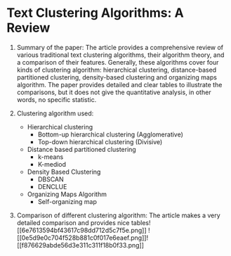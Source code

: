 # Text Clustering Algorithms: A Review

1. Summary of the paper:
	The article provides a comprehensive review of various traditional text clustering algorithms, their algorithm theory, and a comparison of their features. Generally, these algorithms cover four kinds of clustering algorithm: hierarchical clustering, distance-based partitioned clustering, density-based clustering and organizing maps algorithm. The paper provides detailed and clear tables to illustrate the comparisons, but it does not give the quantitative analysis, in other words, no specific statistic.
	
2. Clustering algorithm used:
	- Hierarchical clustering
		- Bottom-up hierarchical clustering (Agglomerative)
		- Top-down hierarchical clustering (Divisive)
	- Distance based partitioned clustering
		- k-means
		- K-mediod
	- Density Based Clustering
		- DBSCAN
		- DENCLUE
	- Organizing Maps Algorithm
		- Self-organizing map
3. Comparison of different clustering algorithm:
	The article makes a very detailed comparison and provides nice tables![[6e7613594bf43617c98dd712d5c7f5e.png]]
	![[0e5d9e0c704f528b881c0f017e6eaef.png]]![[f876629abde56d3e311c311f18b0f33.png]]
	